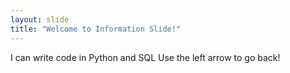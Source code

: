 ```yaml
---
layout: slide
title: "Welcome to Information Slide!"
---
```

I can write code in Python and SQL
Use the left arrow to go back!
